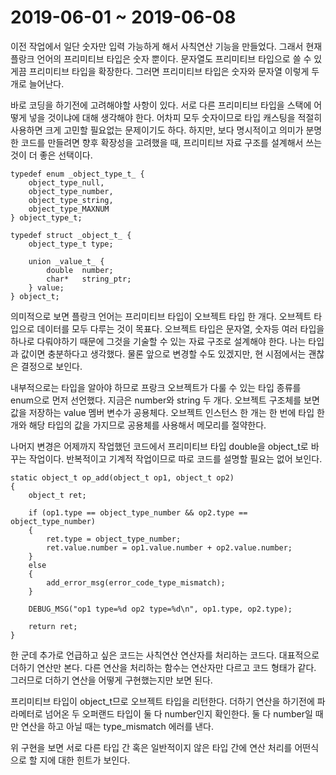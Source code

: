 # 2019-06-01 ~ 2019-06-08

이전 작업에서 일단 숫자만 입력 가능하게 해서 사칙연산 기능을 만들었다. 그래서 현재 플랑크 언어의 프리미티브 타입은 숫자 뿐이다. 문자열도 프리미티브 타입으로 쓸 수 있게끔 프리미티브 타입을 확장한다. 그러면 프리미티브 타입은 숫자와 문자열 이렇게 두 개로 늘어난다.

바로 코딩을 하기전에 고려해야할 사항이 있다. 서로 다른 프리미티브 타입을 스택에 어떻게 넣을 것이냐에 대해 생각해야 한다. 어차피 모두 숫자이므로 타입 캐스팅을 적절히 사용하면 크게 고민할 필요없는 문제이기도 하다. 하지만, 보다 명시적이고 의미가 분명한 코드를 만들려면 향후 확장성을 고려했을 때, 프리미티브 자료 구조를 설계해서 쓰는 것이 더 좋은 선택이다.

```
typedef enum _object_type_t_ {
    object_type_null,
    object_type_number,
    object_type_string,
    object_type_MAXNUM
} object_type_t;

typedef struct _object_t_ {
    object_type_t type;

    union _value_t_ {
        double  number;
        char*   string_ptr;
    } value;
} object_t;
```

의미적으로 보면 플랑크 언어는 프리미티브 타입이 오브젝트 타입 한 개다. 오브젝트 타입으로 데이터를 모두 다루는 것이 목표다. 오브젝트 타입은 문자열, 숫자등 여러 타입을 하나로 다뤄야하기 때문에 그것을 기술할 수 있는 자료 구조로 설계해야 한다. 나는 타입과 값이면 충분하다고 생각했다. 물론 앞으로 변경할 수도 있겠지만, 현 시점에서는 괜찮은 결정으로 보인다.

내부적으로는 타입을 알아야 하므로 프랑크 오브젝트가 다룰 수 있는 타입 종류를 enum으로 먼저 선언했다. 지금은 number와 string 두 개다. 오브젝트 구조체를 보면 값을 저장하는 value 멤버 변수가 공용체다. 오브젝트 인스턴스 한 개는 한 번에 타입 한 개와 해당 타입의 값을 가지므로 공용체를 사용해서 메모리를 절약한다.

나머지 변경은 어제까지 작업했던 코드에서 프리미티브 타입 double을 object_t로 바꾸는 작업이다. 반복적이고 기계적 작업이므로 따로 코드를 설명할 필요는 없어 보인다.

```
static object_t op_add(object_t op1, object_t op2)
{
    object_t ret;

    if (op1.type == object_type_number && op2.type == object_type_number)
    {
        ret.type = object_type_number;
        ret.value.number = op1.value.number + op2.value.number;
    }
    else
    {
        add_error_msg(error_code_type_mismatch);
    }

    DEBUG_MSG("op1 type=%d op2 type=%d\n", op1.type, op2.type);

    return ret;
}
```

한 군데 추가로 언급하고 싶은 코드는 사칙연산 연산자를 처리하는 코드다. 대표적으로 더하기 연산만 본다. 다른 연산을 처리하는 함수는 연산자만 다르고 코드 형태가 같다. 그러므로 더하기 연산을 어떻게 구현했는지만 보면 된다.

프리미티브 타입이 object_t므로 오브젝트 타입을 리턴한다. 더하기 연산을 하기전에 파라메터로 넘어온 두 오퍼랜드 타입이 둘 다 number인지 확인한다. 둘 다 number일 때만 연산을 하고 아닐 때는 type_mismatch 에러를 낸다.

위 구현을 보면 서로 다른 타입 간 혹은 일반적이지 않은 타입 간에 연산 처리를 어떤식으로 할 지에 대한 힌트가 보인다.




